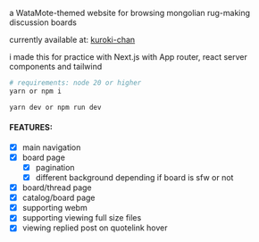 a WataMote-themed website for browsing mongolian rug-making discussion boards

currently available at: [kuroki-chan](https://kurokichan.com)

i made this for practice with Next.js with App router, react server components and tailwind

```bash
# requirements: node 20 or higher
yarn or npm i

yarn dev or npm run dev
```

#### FEATURES:

- [x] main navigation
- [x] board page
  - [x] pagination
  - [x] different background depending if board is sfw or not
- [x] board/thread page
- [x] catalog/board page
- [x] supporting webm
- [x] supporting viewing full size files
- [x] viewing replied post on quotelink hover